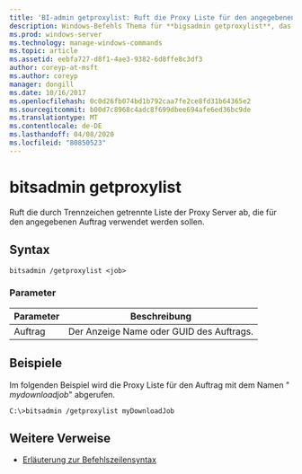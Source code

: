 ```yaml
---
title: 'BI-admin getproxylist: Ruft die Proxy Liste für den angegebenen Auftrag ab.'
description: Windows-Befehls Thema für **bigsadmin getproxylist**, das die Proxy Liste für den angegebenen Auftrag abruft.
ms.prod: windows-server
ms.technology: manage-windows-commands
ms.topic: article
ms.assetid: eebfa727-d8f1-4ae3-9382-6d8ffe8c3df3
author: coreyp-at-msft
ms.author: coreyp
manager: dongill
ms.date: 10/16/2017
ms.openlocfilehash: 0c0d26fb074bd1b792caa7fe2ce8fd31b64365e2
ms.sourcegitcommit: b00d7c8968c4adc8f699dbee694afe6ed36bc9de
ms.translationtype: MT
ms.contentlocale: de-DE
ms.lasthandoff: 04/08/2020
ms.locfileid: "80850523"
---
```

# <a name="bitsadmin-getproxylist"></a>bitsadmin getproxylist

Ruft die durch Trennzeichen getrennte Liste der Proxy Server ab, die für den angegebenen Auftrag verwendet werden sollen.

## <a name="syntax"></a>Syntax

```
bitsadmin /getproxylist <job>
```

### <a name="parameters"></a>Parameter

| Parameter | Beschreibung |
| -------------- | -------------- |
| Auftrag | Der Anzeige Name oder GUID des Auftrags. |

## <a name="examples"></a><a name=BKMK_examples></a>Beispiele

Im folgenden Beispiel wird die Proxy Liste für den Auftrag mit dem Namen " *mydownloadjob*" abgerufen.

```
C:\>bitsadmin /getproxylist myDownloadJob
```

## <a name="additional-references"></a>Weitere Verweise

- [Erläuterung zur Befehlszeilensyntax](command-line-syntax-key.md)